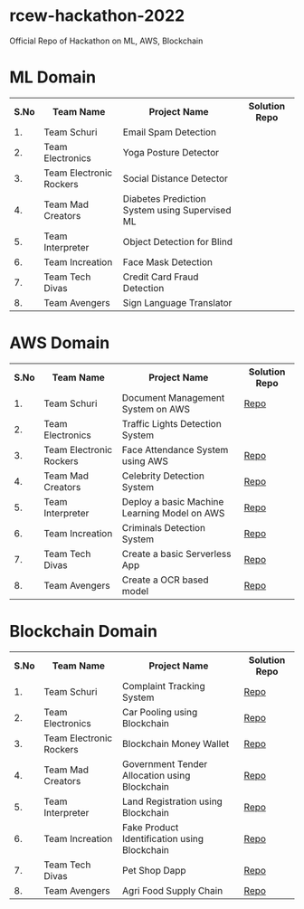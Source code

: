# rcew-hackathon-2022
Official Repo of Hackathon on ML, AWS, Blockchain

# ML Domain
<table>
  <tr>
    <th>S.No</th>
    <th>Team Name</th>
    <th>Project Name</th>
    <th>Solution Repo</th>
  </tr>
  <tr>
    <td>1.</td>
    <td>Team Schuri</td>
    <td>Email Spam Detection</td>
    <td></td>
  </tr
  <tr>
    <td>2.</td>
    <td>Team Electronics</td>
    <td>Yoga Posture Detector</td>
    <td></td>
  </tr>
  <tr>
    <td>3.</td>
    <td>Team Electronic Rockers</td>
    <td>Social Distance Detector</td>
    <td></td>
  </tr>
  <tr>
    <td>4.</td>
    <td>Team Mad Creators</td>
    <td>Diabetes Prediction System using Supervised ML</td>
    <td></td>
  </tr>
  <tr>
    <td>5.</td>
    <td>Team Interpreter</td>
    <td>Object Detection for Blind</td>
    <td></td>
  </tr>
  <tr>
    <td>6.</td>
    <td>Team Increation</td>
    <td>Face Mask Detection</td>
    <td></td>
  </tr>
  <tr>
    <td>7.</td>
    <td>Team Tech Divas</td>
    <td>Credit Card Fraud Detection</td>
    <td></td>
  </tr>
  <tr>
    <td>8.</td>
    <td>Team Avengers</td>
    <td>Sign Language Translator</td>
    <td></td>
  </tr>
</table>

# AWS Domain
<table>
  <tr>
    <th>S.No</th>
    <th>Team Name</th>
    <th>Project Name</th>
    <th>Solution Repo</th>
  </tr>
  <tr>
    <td>1.</td>
    <td>Team Schuri</td>
    <td>Document Management System on AWS</td>
    <td><a href="https://github.com/maddydevgits/document-management-system.git">Repo</a></td>
  </tr
  <tr>
    <td>2.</td>
    <td>Team Electronics</td>
    <td>Traffic Lights Detection System</td>
    <td></td>
  </tr>
  <tr>
    <td>3.</td>
    <td>Team Electronic Rockers</td>
    <td>Face Attendance System using AWS</td>
    <td><a href="https://github.com/maddydevgits/face-attendance-system-aws">Repo</a></td>
  </tr>
  <tr>
    <td>4.</td>
    <td>Team Mad Creators</td>
    <td>Celebrity Detection System</td>
    <td><a href="https://github.com/maddydevgits/celebrity-face-recognition">Repo</a></td>
  </tr>
  <tr>
    <td>5.</td>
    <td>Team Interpreter</td>
    <td>Deploy a basic Machine Learning Model on AWS</td>
    <td><a href="https://github.com/maddydevgits/crop-recommendation-system">Repo</a></td>
  </tr>
  <tr>
    <td>6.</td>
    <td>Team Increation</td>
    <td>Criminals Detection System</td>
    <td><a href="https://github.com/maddydevgits/criminals-detection-aws">Repo</a></td>
  </tr>
  <tr>
    <td>7.</td>
    <td>Team Tech Divas</td>
    <td>Create a basic Serverless App</td>
    <td><a href="https://github.com/maddydevgits/serverless-app">Repo</a></td>
  </tr>
  <tr>
    <td>8.</td>
    <td>Team Avengers</td>
    <td>Create a OCR based model</td>
    <td><a href="https://github.com/maddydevgits/ocr-based-model-aws">Repo</a></td>
  </tr>
</table>

# Blockchain Domain
<table>
  <tr>
    <th>S.No</th>
    <th>Team Name</th>
    <th>Project Name</th>
    <th>Solution Repo</th>
  </tr>
  <tr>
    <td>1.</td>
    <td>Team Schuri</td>
    <td>Complaint Tracking System</td>
    <td><a href="https://github.com/maddydevgits/complaint-tracking-system">Repo</a></td>
  </tr
  <tr>
    <td>2.</td>
    <td>Team Electronics</td>
    <td>Car Pooling using Blockchain</td>
    <td><a href="https://github.com/maddydevgits/car-pooling-blockchain">Repo</a></td>
  </tr>
  <tr>
    <td>3.</td>
    <td>Team Electronic Rockers</td>
    <td>Blockchain Money Wallet</td>
    <td><a href="https://github.com/maddydevgits/money-transfer-using-blockchain.git">Repo</a></td>
  </tr>
  <tr>
    <td>4.</td>
    <td>Team Mad Creators</td>
    <td>Government Tender Allocation using Blockchain</td>
    <td><a href="https://github.com/maddydevgits/A-Blockchain-and-Edge-Computing-based-Secure-Framework-for-Government-Tender-Allocation">Repo</a></td>
  </tr>
  <tr>
    <td>5.</td>
    <td>Team Interpreter</td>
    <td>Land Registration using Blockchain</td>
    <td><a href="https://github.com/maddydevgits/land-dapp">Repo</a></td>
  </tr>
  <tr>
    <td>6.</td>
    <td>Team Increation</td>
    <td>Fake Product Identification using Blockchain</td>
    <td><a href="https://github.com/maddydevgits/fake-product-identification-blockchain.git">Repo</a></td>
  </tr>
  <tr>
    <td>7.</td>
    <td>Team Tech Divas</td>
    <td>Pet Shop Dapp</td>
    <td><a href="https://github.com/maddydevgits/petshop-dapp">Repo</a></td>
  </tr>
  <tr>
    <td>8.</td>
    <td>Team Avengers</td>
    <td>Agri Food Supply Chain</td>
    <td><a href="https://github.com/maddydevgits/Blockchain-Based-Agri-Food-Supply-Chain">Repo</a></td>
  </tr>
</table>
